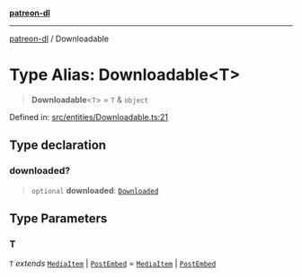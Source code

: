 [**patreon-dl**](../README.md)

***

[patreon-dl](../README.md) / Downloadable

# Type Alias: Downloadable\<T\>

> **Downloadable**\<`T`\> = `T` & `object`

Defined in: [src/entities/Downloadable.ts:21](https://github.com/patrickkfkan/patreon-dl/blob/564e431e409ad640819c7b5ad600451c2bd07930/src/entities/Downloadable.ts#L21)

## Type declaration

### downloaded?

> `optional` **downloaded**: [`Downloaded`](../interfaces/Downloaded.md)

## Type Parameters

### T

`T` *extends* [`MediaItem`](MediaItem.md) \| [`PostEmbed`](../interfaces/PostEmbed.md) = [`MediaItem`](MediaItem.md) \| [`PostEmbed`](../interfaces/PostEmbed.md)
